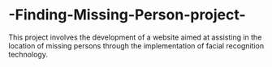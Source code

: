 # -Finding-Missing-Person-project-
 This project involves the development of a website aimed at assisting in the location of missing persons through the implementation of facial recognition technology.
